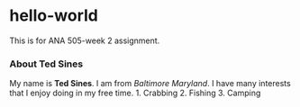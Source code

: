 # hello-world
This is for ANA 505-week 2 assignment. 
### About Ted Sines
My name is **Ted Sines**. I am from *Baltimore Maryland*. I have many interests that I enjoy doing in my free time. 1. Crabbing 2. Fishing 3. Camping 
